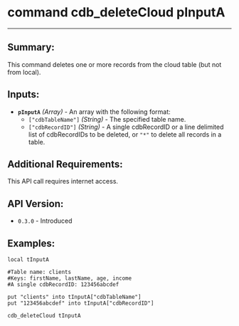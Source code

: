 # command cdb_deleteCloud pInputA
---
## Summary:
This command deletes one or more records from the cloud table (but not from local).

## Inputs:
* **`pInputA`** *(Array)* - An array with the following format:
    * `["cdbTableName"]` *(String)* - The specified table name.
    * `["cdbRecordID"]` *(String)* - A single cdbRecordID or a line delimited list of cdbRecordIDs to be deleted, or `"*"` to delete all records in a table. 

## Additional Requirements:
This API call requires internet access.

## API Version:
* `0.3.0` - Introduced

## Examples:
```
local tInputA

#Table name: clients
#Keys: firstName, lastName, age, income
#A single cdbRecordID: 123456abcdef

put "clients" into tInputA["cdbTableName"]
put "123456abcdef" into tInputA["cdbRecordID"]
     
cdb_deleteCloud tInputA
```